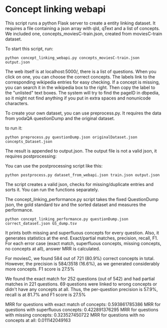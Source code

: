 Concept linking webapi
======================

This script runs a python Flask server to create a entity 
linking dataset. It requires a file containing a 
json array with qId, qText and a list of concepts.
We included one, concepts_moviesC-train.json, created
from moviesC-train dataset.

To start this script, run:

	python concept_linking_webapi.py concepts_moviesC-train.json output.json

The web itself is at localhost:5000/, there is a list of 
questions. When you click on one, you can choose the
correct concepts. The labels link to the corresponding
wikipedia entries for easy checking. If a concept is 
missing, you can search it in the wikipedia box to the
right. Then copy the label to the "unlisted" text boxes. 
The system will try to find the pageID in dbpedia, so it
might not find anything if you put in extra spaces and 
nonunicode characters.

To create your own dataset, you can use preprocess.py.
It requires the data from yodaQA questionDump and the 
original dataset.

to run it:

	python preprocess.py questionDump.json originalDataset.json concepts_Dataset.json

The result is appended to output.json. The output file 
is not a valid json, it requires postprocessing:

You can use the postprocessing script like this:

    python postprocess.py dataset_from_webapi.json train.json output.json

The script creates a valid json, checks for missing/duplicate
entries and sorts it. You can run the functions separately.

The concept_linking_performance.py script takes the fixed 
QuestionDump json, the gold standard tsv and the sorted dataset and measures the performance. 

    python concept_linking_performance.py questionDump.json correct_dataset.json GS_dump.tsv


It prints both missing and superfluous concepts for every question.
Also, it generates statistics at the end. Exact/partial matches,
precision, recall, F1. For each error case (exact match, superfluous
concepts, missing concepts, no concepts at all), answer MRR is calculated.

For moviesC, we found 584 out of 721 (80.9%) correct concepts in total.
However, the precision is 584/3518 (16.6%), as we generated 
considerably more concepts. F1 score is 27.5%

We found the exact match for 252 questions (out of 542) and had
partial matches in 221 questions. 69 questions were linked to
wrong concepts or didn't have any concepts at all. Thus, the 
per-question precision is 57.9%, recall is at 81.7% and
F1 score is 27.5%

MRR for questions with exact match of concepts: 0.593861785386
MRR for questions with superfluous concepts:    0.422891376295
MRR for questions with missing concepts:        0.323527450722
MRR for questions with no concepts at all:      0.011142049163


